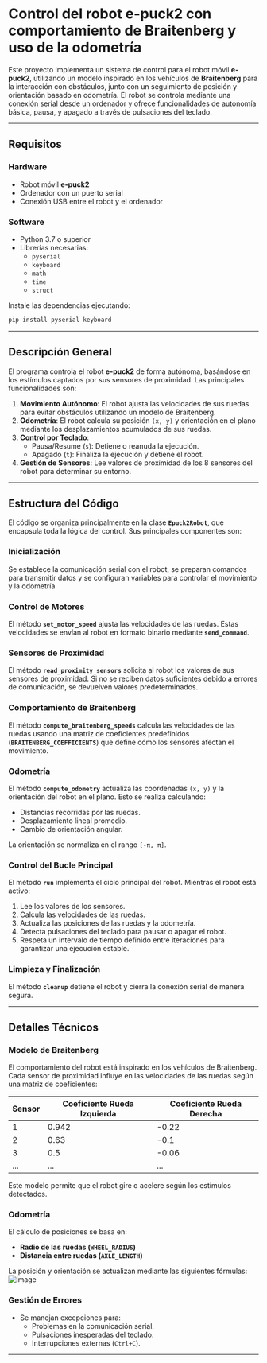 
# **Control del robot e-puck2 con comportamiento de Braitenberg y uso de la odometría**

Este proyecto implementa un sistema de control para el robot móvil **e-puck2**, utilizando un modelo inspirado en los vehículos de **Braitenberg** para la interacción con obstáculos, junto con un seguimiento de posición y orientación basado en odometría. El robot se controla mediante una conexión serial desde un ordenador y ofrece funcionalidades de autonomía básica, pausa, y apagado a través de pulsaciones del teclado.

---

## **Requisitos**

### **Hardware**
- Robot móvil **e-puck2**
- Ordenador con un puerto serial
- Conexión USB entre el robot y el ordenador

### **Software**
- Python 3.7 o superior
- Librerías necesarias:
  - `pyserial`
  - `keyboard`
  - `math`
  - `time`
  - `struct`

Instale las dependencias ejecutando:  
```bash
pip install pyserial keyboard
```

---

## **Descripción General**

El programa controla el robot **e-puck2** de forma autónoma, basándose en los estímulos captados por sus sensores de proximidad. Las principales funcionalidades son:
1. **Movimiento Autónomo**: El robot ajusta las velocidades de sus ruedas para evitar obstáculos utilizando un modelo de Braitenberg.
2. **Odometría**: El robot calcula su posición `(x, y)` y orientación en el plano mediante los desplazamientos acumulados de sus ruedas.
3. **Control por Teclado**:
   - Pausa/Resume (`s`): Detiene o reanuda la ejecución.
   - Apagado (`t`): Finaliza la ejecución y detiene el robot.
4. **Gestión de Sensores**: Lee valores de proximidad de los 8 sensores del robot para determinar su entorno.

---

## **Estructura del Código**

El código se organiza principalmente en la clase **`Epuck2Robot`**, que encapsula toda la lógica del control. Sus principales componentes son:

### **Inicialización**
Se establece la comunicación serial con el robot, se preparan comandos para transmitir datos y se configuran variables para controlar el movimiento y la odometría.

### **Control de Motores**
El método **`set_motor_speed`** ajusta las velocidades de las ruedas. Estas velocidades se envían al robot en formato binario mediante **`send_command`**.

### **Sensores de Proximidad**
El método **`read_proximity_sensors`** solicita al robot los valores de sus sensores de proximidad. Si no se reciben datos suficientes debido a errores de comunicación, se devuelven valores predeterminados.

### **Comportamiento de Braitenberg**
El método **`compute_braitenberg_speeds`** calcula las velocidades de las ruedas usando una matriz de coeficientes predefinidos (**`BRAITENBERG_COEFFICIENTS`**) que define cómo los sensores afectan el movimiento.

### **Odometría**
El método **`compute_odometry`** actualiza las coordenadas `(x, y)` y la orientación del robot en el plano. Esto se realiza calculando:
- Distancias recorridas por las ruedas.
- Desplazamiento lineal promedio.
- Cambio de orientación angular.

La orientación se normaliza en el rango `[-π, π]`.

### **Control del Bucle Principal**
El método **`run`** implementa el ciclo principal del robot. Mientras el robot está activo:
1. Lee los valores de los sensores.
2. Calcula las velocidades de las ruedas.
3. Actualiza las posiciones de las ruedas y la odometría.
4. Detecta pulsaciones del teclado para pausar o apagar el robot.
5. Respeta un intervalo de tiempo definido entre iteraciones para garantizar una ejecución estable.

### **Limpieza y Finalización**
El método **`cleanup`** detiene el robot y cierra la conexión serial de manera segura.

---

## **Detalles Técnicos**

### **Modelo de Braitenberg**
El comportamiento del robot está inspirado en los vehículos de Braitenberg. Cada sensor de proximidad influye en las velocidades de las ruedas según una matriz de coeficientes:

| Sensor | Coeficiente Rueda Izquierda | Coeficiente Rueda Derecha |
|--------|------------------------------|---------------------------|
| 1      | 0.942                        | -0.22                    |
| 2      | 0.63                         | -0.1                     |
| 3      | 0.5                          | -0.06                    |
| ...    | ...                          | ...                      |

Este modelo permite que el robot gire o acelere según los estímulos detectados.

### **Odometría**
El cálculo de posiciones se basa en:
- **Radio de las ruedas (`WHEEL_RADIUS`)**
- **Distancia entre ruedas (`AXLE_LENGTH`)**

La posición y orientación se actualizan mediante las siguientes fórmulas:
![image](https://github.com/user-attachments/assets/d478f362-2d6a-42e3-aafe-42e989d269c9)


### **Gestión de Errores**
- Se manejan excepciones para:
  - Problemas en la comunicación serial.
  - Pulsaciones inesperadas del teclado.
  - Interrupciones externas (`Ctrl+C`).

---
